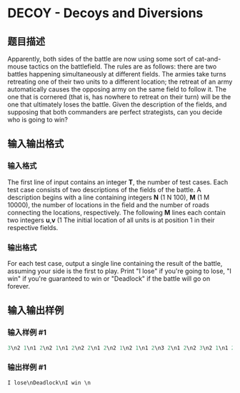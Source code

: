 # DECOY - Decoys and Diversions

## 题目描述

Apparently, both sides of the battle are now using some sort of cat-and-mouse tactics on the battlefield. The rules are as follows: there are two battles happening simultaneously at different fields. The armies take turns retreating one of their two units to a different location; the retreat of an army automatically causes the opposing army on the same field to follow it. The one that is cornered (that is, has nowhere to retreat on their turn) will be the one that ultimately loses the battle. Given the description of the fields, and supposing that both commanders are perfect strategists, can you decide who is going to win?

## 输入输出格式

### 输入格式

The first line of input contains an integer **T**, the number of test cases. Each test case consists of two descriptions of the fields of the battle. A description begins with a line containing integers **N** (1 N 100), **M** (1 M 10000), the number of locations in the field and the number of roads connecting the locations, respectively. The following **M** lines each contain two integers **u**,**v** (1 The initial location of all units is at position 1 in their respective fields.

### 输出格式

For each test case, output a single line containing the result of the battle, assuming your side is the first to play. Print "I lose" if you're going to lose, "I win" if you're guaranteed to win or "Deadlock" if the battle will go on forever.

## 输入输出样例

### 输入样例 #1

```cpp
3\n2 1\n1 2\n2 1\n1 2\n2 2\n1 2\n2 1\n2 1\n1 2\n3 2\n1 2\n2 3\n2 1\n1 2
```


### 输出样例 #1

```cpp
I lose\nDeadlock\nI win \n
```


